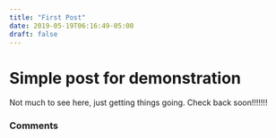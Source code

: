 ```yaml
---
title: "First Post"
date: 2019-05-19T06:16:49-05:00
draft: false
---
```

# Simple post for demonstration

Not much to see here, just getting things going. Check back soon!!!!!!!

### Comments
